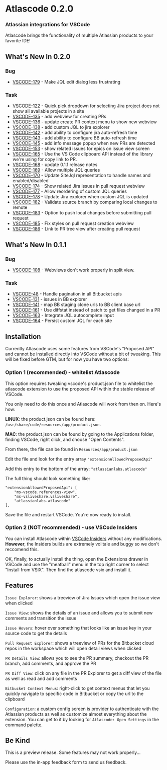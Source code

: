 # Atlascode 0.2.0
### Atlassian integrations for VSCode
Atlascode brings the functionality of multiple Atlassian products to your favorite IDE!

## What's New In 0.2.0
### Bug
* [VSCODE-179](https://pi-dev-sandbox.atlassian.net/browse/VSCODE-179) - Make JQL edit dialog less frustrating

### Task
* [VSCODE-122](https://pi-dev-sandbox.atlassian.net/browse/VSCODE-122) - Quick pick dropdown for selecting Jira project does not show all available projects in a site
* [VSCODE-135](https://pi-dev-sandbox.atlassian.net/browse/VSCODE-135) - add webview for creating PRs
* [VSCODE-136](https://pi-dev-sandbox.atlassian.net/browse/VSCODE-136) - update create PR context menu to show new webview
* [VSCODE-138](https://pi-dev-sandbox.atlassian.net/browse/VSCODE-138) - add custom JQL to jira explorer
* [VSCODE-142](https://pi-dev-sandbox.atlassian.net/browse/VSCODE-142) - add ability to configure jira auto-refresh time
* [VSCODE-143](https://pi-dev-sandbox.atlassian.net/browse/VSCODE-143) - add ability to configure BB auto-refresh time
* [VSCODE-145](https://pi-dev-sandbox.atlassian.net/browse/VSCODE-145) - add info message popup when new PRs are detected
* [VSCODE-153](https://pi-dev-sandbox.atlassian.net/browse/VSCODE-153) - show related issues for epics on issue view screen
* [VSCODE-165](https://pi-dev-sandbox.atlassian.net/browse/VSCODE-165) - Use the VS Code clipboard API instead of the library we're using for copy link to PR.
* [VSCODE-168](https://pi-dev-sandbox.atlassian.net/browse/VSCODE-168) - update 0.1.1 release notes
* [VSCODE-169](https://pi-dev-sandbox.atlassian.net/browse/VSCODE-169) - Allow multiple JQL queries
* [VSCODE-170](https://pi-dev-sandbox.atlassian.net/browse/VSCODE-170) - Update SiteJql representation to handle names and enabled/disabled
* [VSCODE-174](https://pi-dev-sandbox.atlassian.net/browse/VSCODE-174) - Show related Jira issues in pull request webview
* [VSCODE-177](https://pi-dev-sandbox.atlassian.net/browse/VSCODE-177) - Allow reordering of custom JQL queries
* [VSCODE-178](https://pi-dev-sandbox.atlassian.net/browse/VSCODE-178) - Update Jira explorer when custom JQL is updated
* [VSCODE-182](https://pi-dev-sandbox.atlassian.net/browse/VSCODE-182) - Validate source branch by comparing local changes to remote
* [VSCODE-183](https://pi-dev-sandbox.atlassian.net/browse/VSCODE-183) - Option to push local changes before submitting pull request
* [VSCODE-185](https://pi-dev-sandbox.atlassian.net/browse/VSCODE-185) - Fix styles on pull request creation webview
* [VSCODE-186](https://pi-dev-sandbox.atlassian.net/browse/VSCODE-186) - Link to PR tree view after creating pull request


## What's New In 0.1.1
### Bug
* [VSCODE-108](https://pi-dev-sandbox.atlassian.net/browse/VSCODE-108) - Webviews don't work properly in split view.

### Task
* [VSCODE-48](https://pi-dev-sandbox.atlassian.net/browse/VSCODE-48) - Handle pagination in all Bitbucket apis
* [VSCODE-131](https://pi-dev-sandbox.atlassian.net/browse/VSCODE-131) - issues in BB explorer
* [VSCODE-141](https://pi-dev-sandbox.atlassian.net/browse/VSCODE-141) - map BB staging clone urls to BB client base url
* [VSCODE-161](https://pi-dev-sandbox.atlassian.net/browse/VSCODE-161) - Use diffstat instead of patch to get files changed in a PR
* [VSCODE-163](https://pi-dev-sandbox.atlassian.net/browse/VSCODE-163) - Integrate JQL autocomplete input
* [VSCODE-164](https://pi-dev-sandbox.atlassian.net/browse/VSCODE-164) - Persist custom JQL for each site

## Installation
Currently Atlascode uses some features from VSCode's "Proposed API" and cannot be installed directly into VSCode without a bit of tweaking.
This will be fixed before GTM, but for now you have two options:

### Option 1 (recommended) - whitelist Atlascode
This option requires tweaking vscode's product.json file to whitelist the atlascode extension to use the proposed API within the stable release of VSCode.

You only need to do this once and Atlascode will work from then on. Here's how:

**LINUX**:
the product.json can be found here: `/usr/share/code/resources/app/product.json`.

**MAC**:
the product.json can be found by going to the Applications folder, finding VSCode, right click, and choose "Open Contents".

From there, the file can be found in `Resources/app/product.json`

Edit the file and look for the entry array `"extensionAllowedProposedApi"`

Add this entry to the bottom of the array: `"atlassianlabs.atlascode"`

The full thing should look something like:
```
"extensionAllowedProposedApi": [
    "ms-vscode.references-view",
    "ms-vsliveshare.vsliveshare",
    "atlassianlabs.atlascode"
],
```

Save the file and restart VSCode. You're now ready to install.

### Option 2 (NOT recommended) - use VSCode Insiders
You can install Atlascode within [VSCode Insiders](https://code.visualstudio.com/insiders) without any modifications. **However**, the Insiders builds are extremely volitale and buggy so we don't reccomend this.

OK, finally, to actually install the thing, open the Extensions drawer in VSCode and use the "meatball" menu in the top right corner to select "Install from VSIX".  Then find the atlascode vsix and install it.

## Features

`Issue Explorer`: shows a treeview of Jira Issues which open the issue view when clicked

`Issue View`: shows the details of an issue and allows you to submit new comments and transition the issue

`Issue Hovers`: hover over something that looks like an issue key in your source code to get the details

`Pull Request Explorer`: shows a treeview of PRs for the Bitbucket cloud repos in the workspace which will open detail views when clicked

`PR Details View`: allows you to see the PR summary, checkout the PR branch, add comments, and approve the PR

`PR Diff View`: click on any file in the PR Explorer to get a diff view of the file as well as read and add comments

`Bitbucket Context Menus`: right-click to get context menus that let you quickly navigate to specific code in Bitbucket or copy the url to the clipboard

`Configuration`: a custom config screen is provider to authenticate with the Atlassian products as well as customize almost everything about the extension. You can get to it by looking for `Atlascode: Open Settings` in the command palette.


## Be Kind

This is a preview release. Some features may not work properly...

Please use the in-app feedback form to send us feedback.
